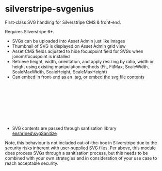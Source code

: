 # silverstripe-svgenius

First-class SVG handling for Silverstripe CMS &amp; front-end.

Requires Silverstripe 6+.

- SVGs can be uploaded into Asset Admin just like images
- Thumbnail of SVG is displayed on Asset Admin grid view
- Asset CMS fields adjusted to hide focuspoint field for SVGs when jonom/focuspoint is installed
- Retrieve height, width, orientation, and apply resizing by ratio, width or height using existing manipulation methods (Fit, FitMax, ScaleWidth, ScaleMaxWidth, ScaleHeight, ScaleMaxHeight)
- Can embed in front-end as an <img> tag, or embed the svg file contents <svg>
- SVG contents are passed through santisation library [enshrined\svgSanitize](https://github.com/darylldoyle/svg-sanitizer)

Note, this behaviour is not included out-of-the-box in Silverstripe due to the security risks inherent with user-supplied SVG files. Per above, this module does process SVGs through a sanitisation process, but this needs to be combined with your own strategies and in consideration of your use case to reach acceptable security.
